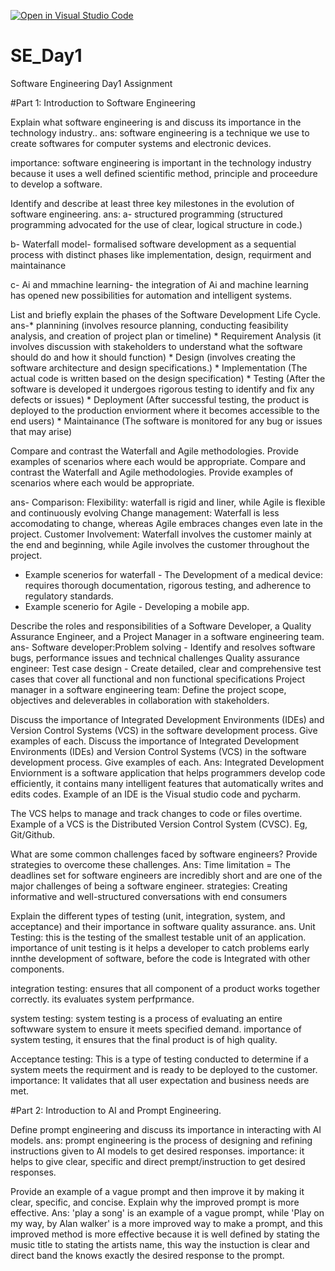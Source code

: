 [![Open in Visual Studio Code](https://classroom.github.com/assets/open-in-vscode-2e0aaae1b6195c2367325f4f02e2d04e9abb55f0b24a779b69b11b9e10269abc.svg)](https://classroom.github.com/online_ide?assignment_repo_id=15533455&assignment_repo_type=AssignmentRepo)
# SE_Day1
Software Engineering Day1 Assignment

#Part 1: Introduction to Software Engineering

Explain what software engineering is and discuss its importance in the technology industry..
ans: software engineering  is a technique we use to create softwares for computer systems and electronic devices.

importance: software engineering is important in the technology industry because it uses a well defined scientific
method, principle and proceedure to develop a software.

Identify and describe at least three key milestones in the evolution of software engineering.
ans: a- structured programming (structured programming advocated for the use of clear, logical structure in code.)
 
 b- Waterfall model- formalised software development as a sequential process with distinct phases like 
 implementation, design, requirment and maintainance

 c- Ai and mmachine learning- the integration of Ai and machine learning has opened new possibilities for automation and
  intelligent systems.


List and briefly explain the phases of the Software Development Life Cycle.
ans-* plannining (involves resource planning, conducting feasibility analysis, and creation of project plan or timeline)
    * Requirement Analysis (it involves discussion with stakeholders to understand what the software should do and how it should function)
    * Design (involves creating the software architecture and design specifications.)
    * Implementation (The actual code is written based on the design specification)
    * Testing (After the software is developed it undergoes rigorous testing to identify and fix any defects or issues)
    * Deployment (After successful testing, the product is deployed to the production enviorment where it becomes accessible to the end users)
    * Maintainance (The software is monitored for any bug or issues that may arise)


Compare and contrast the Waterfall and Agile methodologies. Provide examples of scenarios where each would be appropriate.
Compare and contrast the Waterfall and Agile methodologies. Provide examples of scenarios where each would be appropriate.

ans- Comparison: 
Flexibility: waterfall is rigid and liner, while Agile is flexible and continuously evolving
Change management: Waterfall is less accomodating to change, whereas Agile embraces changes even late in the project.
Customer Involvement: Waterfall involves the customer mainly at the end and beginning, while Agile involves the customer throughout the project.
* Example scenerios for waterfall - The Development of a medical device: requires thorough documentation, rigorous testing, and adherence to
regulatory standards.
* Example scenerio for Agile - Developing a mobile app.


Describe the roles and responsibilities of a Software Developer, a Quality Assurance Engineer, and a Project Manager in a software engineering team.
ans-
Software developer:Problem solving - Identify and resolves software bugs, performance issues and technical challenges 
Quality assurance engineer: Test case design - Create detailed, clear and comprehensive test cases that cover all functional and non functional specifications
Project manager in a software engineering team: Define the project scope, objectives and deleverables in collaboration with stakeholders.


Discuss the importance of Integrated Development Environments (IDEs) and Version Control Systems (VCS) in the software development process. Give examples of each.
Discuss the importance of Integrated Development Environments (IDEs) and Version Control Systems (VCS) in the software development process. Give examples of each.
Ans: Integrated Development Enviornment is a software application that helps programmers develop code efficiently, it contains many intelligent features that 
automatically writes and edits codes.
Example of an IDE is the Visual studio code and pycharm.

The VCS helps to manage and track changes to code or files overtime.
Example of a VCS is the Distributed Version Control System (CVSC). Eg, Git/Github.

What are some common challenges faced by software engineers? Provide strategies to overcome these challenges.
Ans: Time limitation = The deadlines set for software engineers are incredibly short and are one of the major challenges of being a software engineer. 
strategies: Creating informative and well-structured conversations with end consumers


Explain the different types of testing (unit, integration, system, and acceptance) and their importance in software quality assurance.
ans. Unit Testing:
this is the testing of the smallest testable unit of an application.
importance of unit testing is it helps a developer to catch problems early innthe development of software, before the code is Integrated with other components.

integration testing:
ensures that all component of a product works together correctly.
its evaluates system perfprmance.

system testing:
system testing is a process of evaluating an entire softwware system to ensure it meets specified demand.
importance of system testing, it ensures that the final product is of high quality.

Acceptance testing:
This is a type of testing conducted to determine if a system meets the requirment and is ready to be deployed to the customer.
importance: It validates that all user expectation and business needs are met.

#Part 2: Introduction to AI and Prompt Engineering.


Define prompt engineering and discuss its importance in interacting with AI models.
ans: prompt engineering is the process of designing and refining instructions given to AI models to get desired responses.
importance: it helps to give clear, specific and direct prempt/instruction to get desired responses.

Provide an example of a vague prompt and then improve it by making it clear, specific, and concise. Explain why the improved prompt is more effective.
Ans: 'play a song' is an example of a vague prompt, while 'Play on my way, by Alan walker' is a more improved way to make a prompt, and this improved method is 
more effective because it is well defined by stating the music title to stating the artists name, this way the instuction is clear and direct band the knows
exactly the desired response to the prompt.

